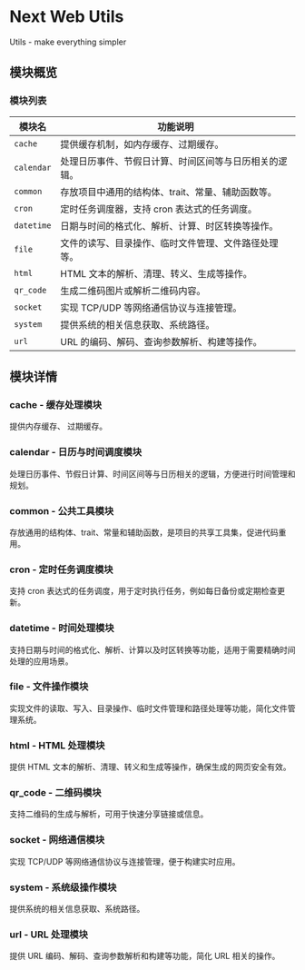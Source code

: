 # Next Web Utils

Utils - make everything simpler

## 模块概览

### 模块列表

| 模块名      | 功能说明 |
|-------------|----------|
| `cache`     | 提供缓存机制，如内存缓存、过期缓存。 |
| `calendar`  | 处理日历事件、节假日计算、时间区间等与日历相关的逻辑。 |
| `common`    | 存放项目中通用的结构体、trait、常量、辅助函数等。 |
| `cron`      | 定时任务调度器，支持 cron 表达式的任务调度。 |
| `datetime`  | 日期与时间的格式化、解析、计算、时区转换等操作。 |
| `file`      | 文件的读写、目录操作、临时文件管理、文件路径处理等。 |
| `html`      | HTML 文本的解析、清理、转义、生成等操作。 |
| `qr_code`   | 生成二维码图片或解析二维码内容。 |
| `socket`    | 实现 TCP/UDP 等网络通信协议与连接管理。 |
| `system`    | 提供系统的相关信息获取、系统路径。 |
| `url`       | URL 的编码、解码、查询参数解析、构建等操作。 |

## 模块详情

### cache - 缓存处理模块
提供内存缓存、 过期缓存。

### calendar - 日历与时间调度模块
处理日历事件、节假日计算、时间区间等与日历相关的逻辑，方便进行时间管理和规划。

### common - 公共工具模块
存放通用的结构体、trait、常量和辅助函数，是项目的共享工具集，促进代码重用。

### cron - 定时任务调度模块
支持 cron 表达式的任务调度，用于定时执行任务，例如每日备份或定期检查更新。

### datetime - 时间处理模块
支持日期与时间的格式化、解析、计算以及时区转换等功能，适用于需要精确时间处理的应用场景。

### file - 文件操作模块
实现文件的读取、写入、目录操作、临时文件管理和路径处理等功能，简化文件管理系统。

### html - HTML 处理模块
提供 HTML 文本的解析、清理、转义和生成等操作，确保生成的网页安全有效。

### qr_code - 二维码模块
支持二维码的生成与解析，可用于快速分享链接或信息。

### socket - 网络通信模块
实现 TCP/UDP 等网络通信协议与连接管理，便于构建实时应用。

### system - 系统级操作模块
提供系统的相关信息获取、系统路径。

### url - URL 处理模块
提供 URL 编码、解码、查询参数解析和构建等功能，简化 URL 相关的操作。
